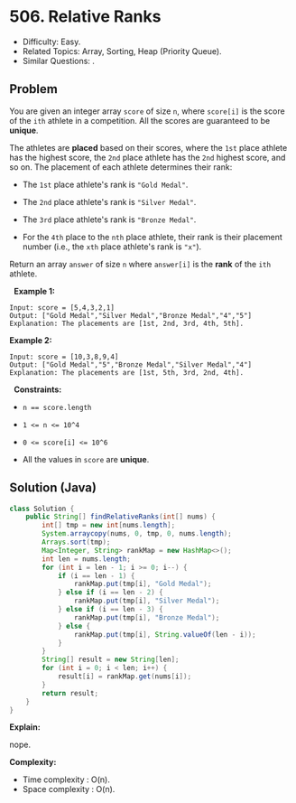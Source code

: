 # 506. Relative Ranks

- Difficulty: Easy.
- Related Topics: Array, Sorting, Heap (Priority Queue).
- Similar Questions: .

## Problem

You are given an integer array ```score``` of size ```n```, where ```score[i]``` is the score of the ```ith``` athlete in a competition. All the scores are guaranteed to be **unique**.

The athletes are **placed** based on their scores, where the ```1st``` place athlete has the highest score, the ```2nd``` place athlete has the ```2nd``` highest score, and so on. The placement of each athlete determines their rank:


	
- The ```1st``` place athlete's rank is ```"Gold Medal"```.
	
- The ```2nd``` place athlete's rank is ```"Silver Medal"```.
	
- The ```3rd``` place athlete's rank is ```"Bronze Medal"```.
	
- For the ```4th``` place to the ```nth``` place athlete, their rank is their placement number (i.e., the ```xth``` place athlete's rank is ```"x"```).


Return an array ```answer``` of size ```n``` where ```answer[i]``` is the **rank** of the ```ith``` athlete.

 
**Example 1:**

```
Input: score = [5,4,3,2,1]
Output: ["Gold Medal","Silver Medal","Bronze Medal","4","5"]
Explanation: The placements are [1st, 2nd, 3rd, 4th, 5th].
```

**Example 2:**

```
Input: score = [10,3,8,9,4]
Output: ["Gold Medal","5","Bronze Medal","Silver Medal","4"]
Explanation: The placements are [1st, 5th, 3rd, 2nd, 4th].

```

 
**Constraints:**


	
- ```n == score.length```
	
- ```1 <= n <= 10^4```
	
- ```0 <= score[i] <= 10^6```
	
- All the values in ```score``` are **unique**.



## Solution (Java)

```java
class Solution {
    public String[] findRelativeRanks(int[] nums) {
        int[] tmp = new int[nums.length];
        System.arraycopy(nums, 0, tmp, 0, nums.length);
        Arrays.sort(tmp);
        Map<Integer, String> rankMap = new HashMap<>();
        int len = nums.length;
        for (int i = len - 1; i >= 0; i--) {
            if (i == len - 1) {
                rankMap.put(tmp[i], "Gold Medal");
            } else if (i == len - 2) {
                rankMap.put(tmp[i], "Silver Medal");
            } else if (i == len - 3) {
                rankMap.put(tmp[i], "Bronze Medal");
            } else {
                rankMap.put(tmp[i], String.valueOf(len - i));
            }
        }
        String[] result = new String[len];
        for (int i = 0; i < len; i++) {
            result[i] = rankMap.get(nums[i]);
        }
        return result;
    }
}
```

**Explain:**

nope.

**Complexity:**

* Time complexity : O(n).
* Space complexity : O(n).
